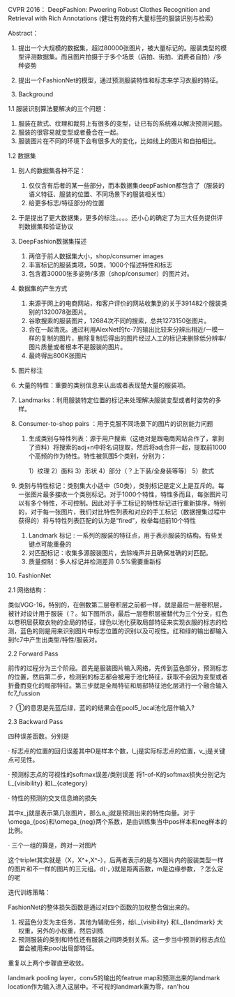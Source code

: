 CVPR 2016： DeepFashion: Pwoering Robust Clothes Recognition and Retrieval with Rich Annotations (健壮有效的有大量标签的服装识别与检索)

Abstract：

1. 提出一个大规模的数据集，超过80000张图片，被大量标记的。服装类型的模型评测数据集。而且图片拍摄于于多个场景（店拍、街拍、消费者自拍）/多种姿势
2. 提出一个FashionNet的模型，通过预测服装特性和标志来学习衣服的特征。

1. Background

1.1 服装识别算法要解决的三个问题：

1. 服装在款式、纹理和裁剪上有很多的变型，让已有的系统难以解决预测问题。
2. 服装的很容易就变型或者叠合在一起。
3. 服装图片在不同的环境下会有很多大的变化，比如线上的图片和自拍相比。

1.2 数据集

1. 别人的数据集各种不足：
   1. 仅仅含有后者的某一些部分，而本数据集deepFashion都包含了（服装的语义特征、服装的位置、不同场景下的服装相关性）
   2. 给更多标志/特征部分的位置
2. 于是提出了更大数据集，更多的标注。。。。还小心的确定了为三大任务提供评判数据集和验证协议
3. DeepFashion数据集描述
   1. 两倍于前人数据集大小，shop/consumer images
   2. 丰富标记的服装类项，50类，1000个描述特性和标志
   3. 包含着30000张多姿势/多源（shop/consumer）的图片对。
4. 数据集的产生方式
   1. 来源于网上的电商网站，和客户评价的网站收集到的关于391482个服装类别的1320078张图片。
   2. 谷歌搜索的服装图片，12684次不同的搜索，总共1273150张图片。
   3. 合在一起清洗。通过利用AlexNet的fc-7的输出比较来分辨出相近/一模一样的复制的图片，删除复制后得出的图片经过人工的标记来删除低分辨率/图片质量或者根本不是服装的图片。
   4. 最终得出800K张图片
5. 图片标注

1. 大量的特性：重要的类别信息来认出或者表现楚大量的服装项。
2. Landmarks：利用服装特定位置的标记来处理解决服装变型或者时姿势的多样。
3. Consumer-to-shop pairs ：用于克服不同场景下的图片的识别能力问题

	1. 生成类别与特性列表：源于用户搜索（这绝对是跟电商网站合作了，拿到了资料）将搜索的adj+n中将名词提取，然后将adj合并一起，提取前1000个高频的作为特性。特性被氛围5个类别，分别为：

		1）纹理	2）面料	3）形状 4）部分（？上下装/全身装等等） 5）款式

1. 类别与特性标记：类别集大小适中（50类），类别标记是定义上是互斥的。每一张图片最多接收一个类别标记。对于1000个特性，特性多而且，每张图片可以有多个特性，不可控制。因此对于手工标记的特性标记进行重新排序。特别的，对于每一张图片，我们对比特性列表和对应的手工标记（数据搜集过程中获得的）将与特性列表匹配的认为是“fired”，枚举每组前10个特性
   1. Landmark 标记  : 一系列的服装的特征点，用于表示服装的结构。有些关键点可能重叠的
   2. 对匹配标记：收集多源服装图片，去除噪声并且确保准确的对匹配。
   3. 质量控制：多人标记并检测差异 0.5%需要重新标



2. FashionNet

2.1 网络结构：

类似VGG-16，特别的，在倒数第二层卷积层之前都一样，就是最后一层卷积层，被针对设计用于服装（？。如下图所示，最后一层卷积层被替代为三个分支，红色以卷积层获取衣物的全局的特征，绿色以池化获取局部特征来实现衣服的标志的检测，蓝色的则是用来识别图片中标志位置的识别以及可视性。红和绿的输出都输入到fc7中产生出类型/特性/服装对。

2.2 Forward Pass

前传的过程分为三个阶段。首先是服装图片输入网络，先传到蓝色部分，预测标志的位置，然后第二步，检测到的标志都会被用于池化特征，获取不会因为变型或者折叠而变化的局部特征。第三步就是全局特征和局部特征池化层进行一个融合输入fc7_fussion

？ ①的意思是先蓝后绿，蓝的的结果会在pool5_local池化层作输入?



2.3 Backward Pass

四种误差函数。分别是

·   标志点的位置的回归误差其中D是样本个数，l_j是实际标志点的位置，v_j是关键点可见性。

·   预测标志点的可视性的softmax误差/类别误差     将1-of-K的softmax损失分别记为L_{visibility} 和L_{category} 

·   特性的预测的交叉信息熵的损失



其中x_j就是表示第几张图片，那么a_j就是预测出来的特性向量。对于\omega_{pos}和\omega_{neg}两个系数，是由训练集当中pos样本和neg样本的比例。

·   三个一组的算是，跨对一对图片



这个triplet其实就是（X，X^+,X^-），后两者表示的是与X图片内的服装类型一样的图片和不一样的图片的三元组。d(·，·)就是距离函数，m是边缘参数，？怎么定的呢

迭代训练策略：

FashionNet的整体损失函数是通过对四个函数的加权整合做出来的。

1. 视蓝色分支为主任务，其他为辅助任务，给L_{visibility} 和L_{landmark} 大权重，另外的小权重，然后训练
2. 预测服装的类别和特性还有服装之间跨类别关系。这一步当中预测的标志点位置会被用来pool出局部特征。

重复以上两个步骤直至收敛。

landmark pooling layer，conv5的输出的featrue map和预测出来的landmark location作为输入进入这层中。不可视的landmark置为零，ran'hou


